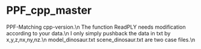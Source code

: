 # PPF_cpp_master
PPF-Matching cpp-version.\n
The function ReadPLY needs modification according to your data.\n
I only simply pushback the data in txt by x,y,z,nx,ny,nz.\n
model_dinosaur.txt   scene_dinosaur.txt   are two case files.\n
